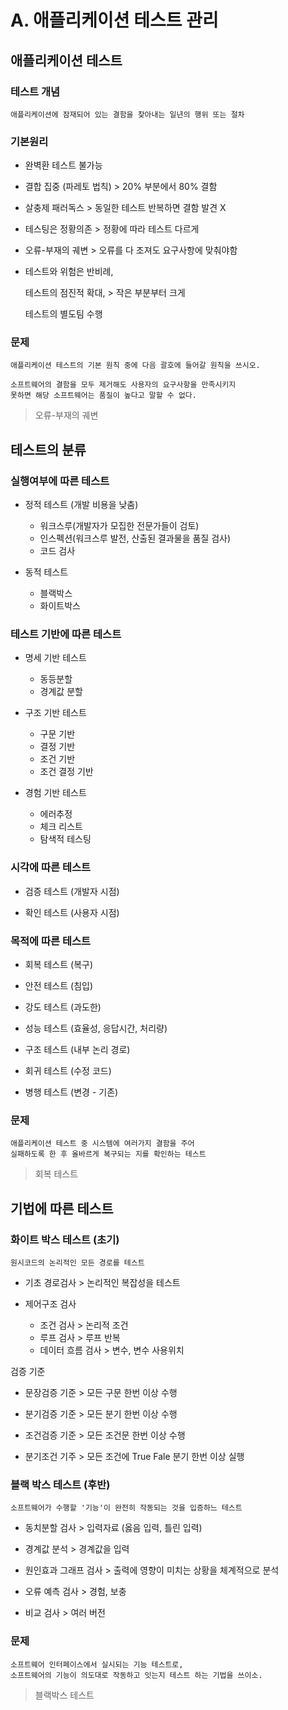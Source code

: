 # A. 애플리케이션 테스트 관리

## 애플리케이션 테스트

### 테스트 개념

    애플리케이션에 잠재되어 있는 결함을 찾아내는 일년의 행위 또는 절차

### 기본원리

- 완벽환 테스트 불가능

- 결합 집중 (파레토 법칙) > 20% 부분에서 80% 결함

- 살충제 패러독스 > 동일한 테스트 반복하면 결함 발견 X

- 테스팅은 정황의존 > 정황에 따라 테스트 다르게

- 오류-부재의 궤변 > 오류를 다 조져도 요구사항에 맞춰야함

- 테스트와 위험은 반비례,

  테스트의 점진적 확대, > 작은 부분부터 크게

  테스트의 별도팀 수행

### 문제

    애플리케이션 테스트의 기본 원칙 중에 다음 괄호에 들어갈 원칙을 쓰시오.

```
소프트웨어의 결함을 모두 제거해도 사용자의 요구사항을 만족시키지
못하면 해당 소프트웨어는 품질이 높다고 말할 수 없다.
```

> 오류-부재의 궤변

## 테스트의 분류

### 실행여부에 따른 테스트

- 정적 테스트 (개발 비용을 낮춤)

  - 워크스루(개발자가 모집한 전문가들이 검토)
  - 인스펙션(워크스루 발전, 산출된 결과물을 품질 검사)
  - 코드 검사

- 동적 테스트

  - 블랙박스
  - 화이트박스

### 테스트 기반에 따른 테스트

- 명세 기반 테스트

  - 동등분할
  - 경계값 분할

- 구조 기반 테스트

  - 구문 기반
  - 결정 기반
  - 조건 기반
  - 조건 결정 기반

- 경험 기반 테스트

  - 에러추정
  - 체크 리스트
  - 탐색적 테스팅

### 시각에 따른 테스트

- 검증 테스트 (개발자 시점)

- 확인 테스트 (사용자 시점)

### 목적에 따른 테스트

- 회복 테스트 (복구)

- 안전 테스트 (침입)

- 강도 테스트 (과도한)

- 성능 테스트 (효율성, 응답시간, 처리량)

- 구조 테스트 (내부 논리 경로)

- 회귀 테스트 (수정 코드)

- 병행 테스트 (변경 - 기존)

### 문제

    애플리케이션 테스트 중 시스템에 여러가지 결함을 주어
    실패하도록 한 후 올바르게 복구되는 지를 확인하는 테스트

> 회복 테스트

## 기법에 따른 테스트

### 화이트 박스 테스트 (초기)

    원시코드의 논리적인 모든 경로를 테스트

- 기초 경로검사 > 논리적인 복잡성을 테스트

- 제어구조 검사

  - 조건 검사 > 논리적 조건
  - 루프 검사 > 루프 반복
  - 데이터 흐름 검사 > 변수, 변수 사용위치

검증 기준

- 문장검증 기준 > 모든 구문 한번 이상 수행

- 분기검증 기준 > 모든 분기 한번 이상 수행

- 조건검증 기준 > 모든 조건문 한번 이상 수행

- 분기조건 기주 > 모든 조건에 True Fale 분기 한번 이상 실행

### 블랙 박스 테스트 (후반)

    소프트웨어가 수행할 '기능'이 완전히 작동되는 것을 입증하느 테스트

- 동치분할 검사 > 입력자료 (옳음 입력, 틀린 입력)

- 경계값 분석 > 경계값을 입력

- 원인효과 그래프 검사 > 출력에 영향이 미치는 상황을 체계적으로 분석

- 오류 예측 검사 > 경험, 보충

- 비교 검사 > 여러 버전

### 문제

    소프트웨어 인터페이스에서 실시되는 기능 테스트로,
    소프트웨어의 기능이 의도대로 작동하고 잇는지 테스트 하는 기법을 쓰이소.

> 블랙박스 테스트
